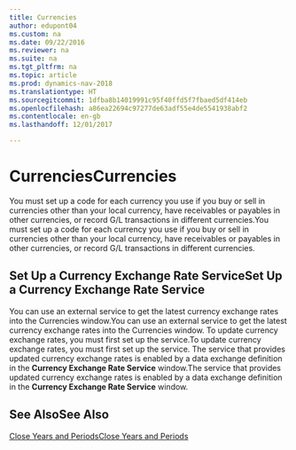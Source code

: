 ```yaml
---
title: Currencies
author: edupont04
ms.custom: na
ms.date: 09/22/2016
ms.reviewer: na
ms.suite: na
ms.tgt_pltfrm: na
ms.topic: article
ms.prod: dynamics-nav-2018
ms.translationtype: HT
ms.sourcegitcommit: 1dfba8b14019991c95f40ffd5f7fbaed5df414eb
ms.openlocfilehash: a86ea22694c97277de63adf55e4de5541938abf2
ms.contentlocale: en-gb
ms.lasthandoff: 12/01/2017

---
```


# <a name="currencies"></a><span data-ttu-id="14ff2-102">Currencies</span><span class="sxs-lookup"><span data-stu-id="14ff2-102">Currencies</span></span>
<span data-ttu-id="14ff2-103">You must set up a code for each currency you use if you buy or sell in currencies other than your local currency, have receivables or payables in other currencies, or record G/L transactions in different currencies.</span><span class="sxs-lookup"><span data-stu-id="14ff2-103">You must set up a code for each currency you use if you buy or sell in currencies other than your local currency, have receivables or payables in other currencies, or record G/L transactions in different currencies.</span></span>  

## <a name="set-up-a-currency-exchange-rate-service"></a><span data-ttu-id="14ff2-104">Set Up a Currency Exchange Rate Service</span><span class="sxs-lookup"><span data-stu-id="14ff2-104">Set Up a Currency Exchange Rate Service</span></span>
<span data-ttu-id="14ff2-105">You can use an external service to get the latest currency exchange rates into the Currencies window.</span><span class="sxs-lookup"><span data-stu-id="14ff2-105">You can use an external service to get the latest currency exchange rates into the Currencies window.</span></span> <span data-ttu-id="14ff2-106">To update currency exchange rates, you must first set up the service.</span><span class="sxs-lookup"><span data-stu-id="14ff2-106">To update currency exchange rates, you must first set up the service.</span></span>
<span data-ttu-id="14ff2-107">The service that provides updated currency exchange rates is enabled by a data exchange definition in the **Currency Exchange Rate Service** window.</span><span class="sxs-lookup"><span data-stu-id="14ff2-107">The service that provides updated currency exchange rates is enabled by a data exchange definition in the **Currency Exchange Rate Service** window.</span></span>  

## <a name="see-also"></a><span data-ttu-id="14ff2-108">See Also</span><span class="sxs-lookup"><span data-stu-id="14ff2-108">See Also</span></span>
[<span data-ttu-id="14ff2-109">Close Years and Periods</span><span class="sxs-lookup"><span data-stu-id="14ff2-109">Close Years and Periods</span></span>](year-close-years-periods.md)

